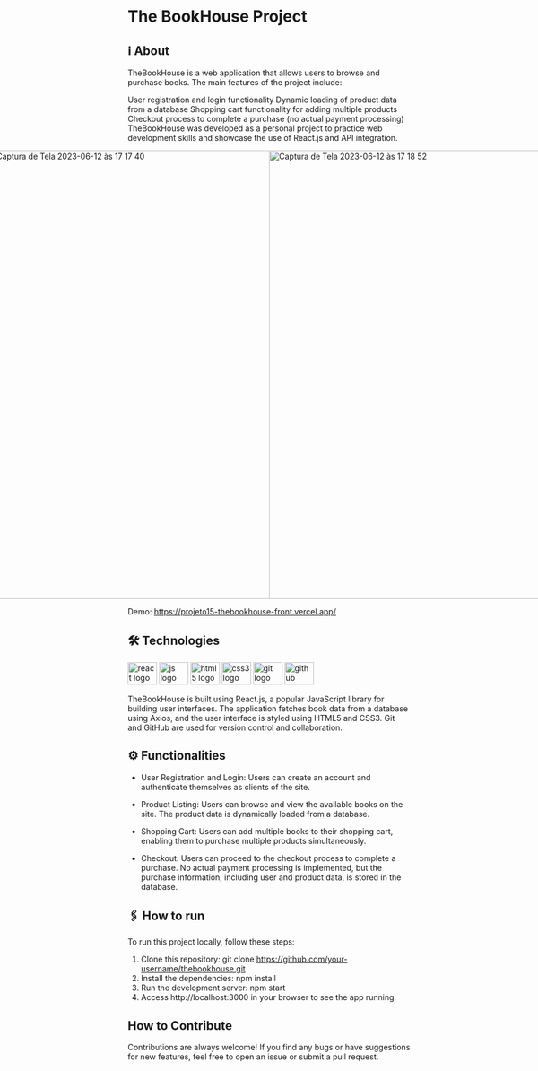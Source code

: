 # The BookHouse Project

## ℹ️ About
TheBookHouse is a web application that allows users to browse and purchase books. The main features of the project include:

User registration and login functionality
Dynamic loading of product data from a database
Shopping cart functionality for adding multiple products
Checkout process to complete a purchase (no actual payment processing)
TheBookHouse was developed as a personal project to practice web development skills and showcase the use of React.js and API integration.

<div style="display: flex; justify-content: center; align-items: center;">
 <img width="800" alt="Captura de Tela 2023-06-12 às 17 03 02" src="https://github.com/natividadesusana/projeto15-thebookhouse-front/assets/95102911/d8431898-a59f-45e9-917e-051f2c544b7c">
 <img width="800" alt="Captura de Tela 2023-06-12 às 17 17 40" src="https://github.com/natividadesusana/the-bookhouse/assets/95102911/bf44c850-ac29-46c4-8137-28f0c9c914c6">
 <img width="800" alt="Captura de Tela 2023-06-12 às 17 18 52" src="https://github.com/natividadesusana/the-bookhouse/assets/95102911/be13369e-ddb7-4567-a5b6-242a42f101df">
 <img width="800" alt="Captura de Tela 2023-06-12 às 17 26 07" src="https://github.com/natividadesusana/the-bookhouse/assets/95102911/af3a2d50-8720-4947-8aba-0eadece7f9eb">
</div>

Demo: https://projeto15-thebookhouse-front.vercel.app/

## 🛠️ Technologies
<div> 
 <img src="https://cdn.jsdelivr.net/gh/devicons/devicon/icons/react/react-original.svg" height="40" width="52" alt="react logo"  />
  <img src="https://cdn.jsdelivr.net/gh/devicons/devicon/icons/javascript/javascript-original.svg" height="40" width="52" alt="js logo"  />
  <img src="https://cdn.jsdelivr.net/gh/devicons/devicon/icons/html5/html5-original.svg" height="40" width="52" alt="html5 logo"  />
  <img src="https://cdn.jsdelivr.net/gh/devicons/devicon/icons/css3/css3-original.svg" height="40" width="52" alt="css3 logo"  />
  <img src="https://cdn.jsdelivr.net/gh/devicons/devicon/icons/git/git-original.svg" height="40" width="52" alt="git logo"  />
  <img src="https://cdn.jsdelivr.net/gh/devicons/devicon/icons/github/github-original.svg" height="40" width="52" alt="github logo" /> 
<div>

TheBookHouse is built using React.js, a popular JavaScript library for building user interfaces. The application fetches book data from a database using Axios, and the user interface is styled using HTML5 and CSS3. Git and GitHub are used for version control and collaboration.


## ⚙️ Functionalities
- User Registration and Login:
Users can create an account and authenticate themselves as clients of the site.

- Product Listing:
Users can browse and view the available books on the site. The product data is dynamically loaded from a database.

- Shopping Cart:
Users can add multiple books to their shopping cart, enabling them to purchase multiple products simultaneously.

- Checkout:
Users can proceed to the checkout process to complete a purchase. No actual payment processing is implemented, but the purchase information, including user and product data, is stored in the database.


## 🖇 How to run
To run this project locally, follow these steps:

1. Clone this repository: git clone https://github.com/your-username/thebookhouse.git
2. Install the dependencies: npm install
3. Run the development server: npm start
4. Access http://localhost:3000 in your browser to see the app running.


## How to Contribute
Contributions are always welcome! If you find any bugs or have suggestions for new features, feel free to open an issue or submit a pull request.
